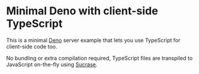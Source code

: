 # Minimal Deno with client-side TypeScript

This is a minimal [Deno](https://deno.land) server example that lets you use TypeScript for client-side code too.

No bundling or extra compilation required, TypeScript files are transpiled to JavaScript on-the-fly using [Sucrase](https://sucrase.io).
